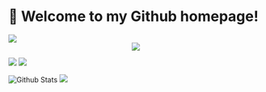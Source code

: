 # 🎉 Welcome to my Github homepage!

<img src="https://readme-typing-svg.herokuapp.com/?lines=Welcome,%20visitor!;Hello%20Github%20World!&font=Roboto" />

<div align="center"> <img src="https://metrics.lecoq.io/11D-Beyonder?template=classic&config.timezone=Asia%2FShanghai"> </div>

<p>
<a href="https://11d-beyonder.github.io/"><img src="https://img.shields.io/static/v1?label=Blog&message=github.io&color=red"/></a>
<a href="https://space.bilibili.com/16821850"><img src="https://img.shields.io/static/v1?label=Video&message=Bilibili&color=cyan"/></a>
</p>

![Github Stats](https://github-readme-stats.vercel.app/api?username=11D-Beyonder&show_icons=true&theme=dark&count_private=true)
![](https://activity-graph.herokuapp.com/graph?username=11D-Beyonder&theme=github)
